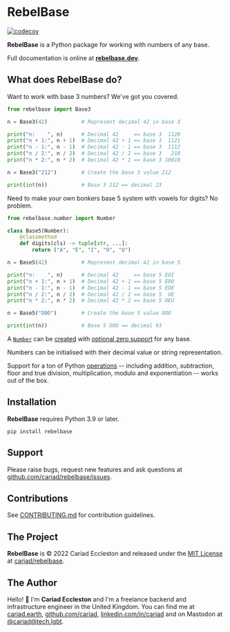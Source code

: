 # RebelBase

[![codecov](https://codecov.io/gh/cariad/rebelbase/branch/main/graph/badge.svg?token=3YgEtYwvmb)](https://codecov.io/gh/cariad/rebelbase)

**RebelBase** is a Python package for working with numbers of any base.

Full documentation is online at **[rebelbase.dev](https://rebelbase.dev)**.

## What does RebelBase do?

Want to work with base 3 numbers? We've got you covered.

```python
from rebelbase import Base3

n = Base3(42)           # Represent decimal 42 in base 3

print("n:    ", n)      # Decimal 42     == base 3  1120
print("n + 1:", n + 1)  # Decimal 42 + 1 == base 3  1121
print("n - 1:", n - 1)  # Decimal 42 - 1 == base 3  1112
print("n / 2:", n / 2)  # Decimal 42 / 2 == base 3   210
print("n * 2:", n * 2)  # Decimal 42 * 1 == base 3 10010

n = Base3("212")        # Create the base 3 value 212

print(int(n))           # Base 3 212 == decimal 23
```

Need to make your own bonkers base 5 system with vowels for digits? No problem.

```python
from rebelbase.number import Number

class Base5(Number):
    @classmethod
    def digits(cls) -> tuple[str, ...]:
        return ("A", "E", "I", "O", "U")

n = Base5(42)           # Represent decimal 42 in base 5

print("n:    ", n)      # Decimal 42     == base 5 EOI
print("n + 1:", n + 1)  # Decimal 42 + 1 == base 5 EOO
print("n - 1:", n - 1)  # Decimal 42 - 1 == base 5 EOE
print("n / 2:", n / 2)  # Decimal 42 / 2 == base 5  UE
print("n * 2:", n * 2)  # Decimal 42 * 2 == base 5 OEU

n = Base5("OOO")        # Create the base 5 value OOO

print(int(n))           # Base 5 OOO == decimal 93
```

A [`Number`](https://rebelbase.dev/number/) can be [created](https://rebelbase.dev/create/) with [optional zero support](https://rebelbase.dev/optional-zero/) for any base.

Numbers can be initialised with their decimal value or string representation.

Support for a ton of Python [operations](https://rebelbase.dev/number/#math-operations) -- including addition, subtraction, floor and true division, multiplication, modulo and exponentiation -- works out of the box.

## Installation

**RebelBase** requires Python 3.9 or later.

```console
pip install rebelbase
```

## Support

Please raise bugs, request new features and ask questions at [github.com/cariad/rebelbase/issues](https://github.com/cariad/rebelbase/issues).

## Contributions

See [CONTRIBUTING.md](https://github.com/cariad/rebelbase/blob/main/CONTRIBUTING.md) for contribution guidelines.

## The Project

**RebelBase** is &copy; 2022 Cariad Eccleston and released under the [MIT License](https://github.com/cariad/rebelbase/blob/main/LICENSE) at [cariad/rebelbase](https://github.com/cariad/rebelbase).

## The Author

Hello! 👋 I'm **Cariad Eccleston** and I'm a freelance backend and infrastructure engineer in the United Kingdom. You can find me at [cariad.earth](https://cariad.earth), [github.com/cariad](https://github.com/cariad), [linkedin.com/in/cariad](https://linkedin.com/in/cariad) and on Mastodon at [@cariad@tech.lgbt](https://tech.lgbt/@cariad).
